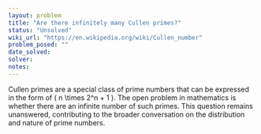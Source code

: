 ```yaml
---
layout: problem
title: "Are there infinitely many Cullen primes?"
status: "Unsolved"
wiki_url: "https://en.wikipedia.org/wiki/Cullen_number"
problem_posed: ""
date_solved:
solver:
notes:
---
```

Cullen primes are a special class of prime numbers that can be expressed in the form of \( n \times 2^n + 1 \). The open problem in mathematics is whether there are an infinite number of such primes. This question remains unanswered, contributing to the broader conversation on the distribution and nature of prime numbers.